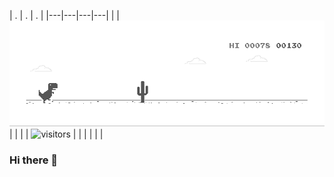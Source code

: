 

| . | . | . |
|---|---|---|---|
| | ![dino](dino.gif) | |
| | ![visitors](https://visitor-badge.glitch.me/badge?page_id=bchase-humana.visitor-badge) | |
| | | |

### Hi there 👋

<!--
**bchase-humana/bchase-humana** is a ✨ _special_ ✨ repository because its `README.md` (this file) appears on your GitHub profile.

Here are some ideas to get you started:

- 🔭 I’m currently working on ...
- 🌱 I’m currently learning ...
- 👯 I’m looking to collaborate on ...
- 🤔 I’m looking for help with ...
- 💬 Ask me about ...
- 📫 How to reach me: ...
- 😄 Pronouns: ...
- ⚡ Fun fact: ...
-->
